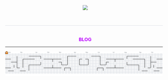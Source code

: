 <div align="center">
  <img src="https://capsule-render.vercel.app/api?type=transparent&color=9900ff&height=120&text=:)&animation=twinkling&fontColor=bb00ff&fontSize=50" />
</div>

<div align="center">
  <h2 style="border-bottom: 1px solid #d8dee4; color: #282d33;"> </h2>
  <div style="font-weight: 700; font-size: 15px; text-align: center; color: #282d33;">
    <a href="https://r4uzn.github.io" style="text-decoration: none; color: #bb00ff;">BLOG</a>
  </div>
</div>

<hr>
<picture>
    <source media="(prefers-color-scheme: dark)" srcset="https://raw.githubusercontent.com/r4uzn/r4uzn/output-pacman/pacman-contribution-graph-dark.svg">
    <source media="(prefers-color-scheme: light)" srcset="https://raw.githubusercontent.com/r4uzn/r4uzn/output-pacman/pacman-contribution-graph.svg">
    <img alt="pacman contribution graph" src="https://raw.githubusercontent.com/r4uzn/r4uzn/output-pacman/pacman-contribution-graph.svg">
</picture>
